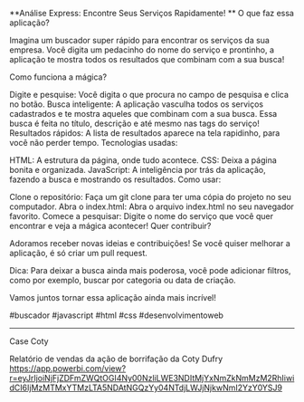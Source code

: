 
**Análise Express: Encontre Seus Serviços Rapidamente! **
O que faz essa aplicação?

Imagina um buscador super rápido para encontrar os serviços da sua empresa. Você digita um pedacinho do nome do serviço e prontinho, a aplicação te mostra todos os resultados que combinam com a sua busca!

Como funciona a mágica?

Digite e pesquise: Você digita o que procura no campo de pesquisa e clica no botão.
Busca inteligente: A aplicação vasculha todos os serviços cadastrados e te mostra aqueles que combinam com a sua busca. Essa busca é feita no título, descrição e até mesmo nas tags do serviço!
Resultados rápidos: A lista de resultados aparece na tela rapidinho, para você não perder tempo.
Tecnologias usadas:

HTML: A estrutura da página, onde tudo acontece.
CSS: Deixa a página bonita e organizada.
JavaScript: A inteligência por trás da aplicação, fazendo a busca e mostrando os resultados.
Como usar:

Clone o repositório: Faça um git clone para ter uma cópia do projeto no seu computador.
Abra o index.html: Abra o arquivo index.html no seu navegador favorito.
Comece a pesquisar: Digite o nome do serviço que você quer encontrar e veja a mágica acontecer!
Quer contribuir?

Adoramos receber novas ideias e contribuições! Se você quiser melhorar a aplicação, é só criar um pull request.

Dica: Para deixar a busca ainda mais poderosa, você pode adicionar filtros, como por exemplo, buscar por categoria ou data de criação.

Vamos juntos tornar essa aplicação ainda mais incrível!

#buscador #javascript #html #css #desenvolvimentoweb

********************************************
Case Coty

Relatório de vendas da ação de borrifação da Coty Dufry
https://app.powerbi.com/view?r=eyJrIjoiNjFjZDFmZWQtOGI4Ny00NzliLWE3NDItMjYxNmZkNmMzM2RhIiwidCI6IjMzMTMxYTMzLTA5NDAtNGQzYy04NTdjLWJjNjkwNmI2YzY0YSJ9
